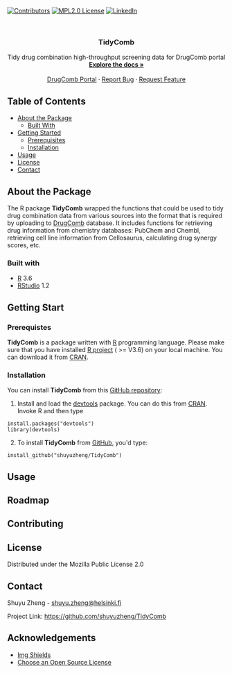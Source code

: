 [![Contributors][contributors-shield]][contributors-url]
[![MPL2.0 License][license-shield]][license-url]
[![LinkedIn][twitter-shield]][twitter-url]


<!-- PROJECT LOGO -->
<br />
<p align="center">
  <h3 align="center">TidyComb</h3>

  <p align="center">
    Tidy drug combination high-throughput screening data for DrugComb portal
    <br />
    <a href="https://github.com/shuyuzheng/TidyComb"><strong>Explore the docs »</strong></a>
    <br />
    <br />
    <a href="https://drugcomb.fimm.fi">DrugComb Portal</a>
    ·
    <a href="https://github.com/shuyuzheng/TidyComb/issues">Report Bug</a>
    ·
    <a href="https://github.com/shuyuzheng/TidyComb/issues">Request Feature</a>
  </p>
</p>


<!-- TABLE OF CONTENTS -->
## Table of Contents

* [About the Package](#about-the-package)
  * [Built With](#built-with)
* [Getting Started](#getting-started)
  * [Prerequisites](#prerequisites)
  * [Installation](#installation)
* [Usage](#usage)
* [License](#license)
* [Contact](#contact)

## About the Package 

The R package **TidyComb** wrapped the functions that could be used to tidy drug combination data from various sources into the format that is required by uploading to [DrugComb](https://drugcomb.fimm.fi) database. It includes functions for retrieving drug information from chemistry databases: PubChem and Chembl, retrieving cell line information from Cellosaurus, calculating drug synergy scores, etc.

### Built with

* [R](https://www.r-project.org/) 3.6
* [RStudio](https://www.rstudio.com/) 1.2

## Getting Start

### Prerequistes

**TidyComb** is a package written with [R](https://www.r-project.org/) programming language. Please make sure that you have installed [R project](https://www.r-project.org/) ( >= V3.6) on your local machine. You can download it from [CRAN](https://cran.r-project.org/mirrors.html).

### Installation

You can install **TidyComb** from this [GitHub repository](https://github.com/shuyuzheng/TidyComb):

1. Install and load the [devtools](https://github.com/hadley/devtools) package. You can do this from [CRAN](https://cran.r-project.org/). Invoke R and then type

```
install.packages("devtools")
library(devtools)
```

2. To install **TidyComb** from [GitHub](https://github.com/), you'd type:

```
install_github("shuyuzheng/TidyComb")
```

## Usage


## Roadmap

## Contributing

## License

Distributed under the Mozilla Public License 2.0

## Contact

Shuyu Zheng - shuyu.zheng@helsinki.fi

Project Link: https://github.com/shuyuzheng/TidyComb

## Acknowledgements
* [Img Shields](https://shields.io)
* [Choose an Open Source License](https://choosealicense.com)

<!-- MARKDOWN LINKS & IMAGES -->
<!-- https://www.markdownguide.org/basic-syntax/#reference-style-links -->
[contributors-shield]: https://img.shields.io/badge/contributors-1-orange.svg?style=flat-square
[contributors-url]: https://github.com/shuyuzheng/TidyComb/graphs/contributors
[license-shield]: https://img.shields.io/badge/license-MPL-2.0-blue.svg
[license-url]: https://choosealicense.com/licenses/mpl-2.0
[twitter-shield]: https://img.shields.io/badge/twitter/url/:protocol/:hostAndPath+.svg
[twitter-url]: https://twitter.com/DrugComb

